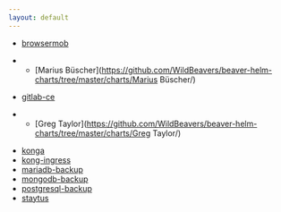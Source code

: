 ```yaml
---
layout: default
---
```


 * [browsermob](https://github.com/WildBeavers/beaver-helm-charts/tree/master/charts/browsermob/)
-  * [Marius Büscher](https://github.com/WildBeavers/beaver-helm-charts/tree/master/charts/Marius Büscher/)
 * [gitlab-ce](https://github.com/WildBeavers/beaver-helm-charts/tree/master/charts/gitlab-ce/)
-  * [Greg Taylor](https://github.com/WildBeavers/beaver-helm-charts/tree/master/charts/Greg Taylor/)
 * [konga](https://github.com/WildBeavers/beaver-helm-charts/tree/master/charts/konga/)
 * [kong-ingress](https://github.com/WildBeavers/beaver-helm-charts/tree/master/charts/kong-ingress/)
 * [mariadb-backup](https://github.com/WildBeavers/beaver-helm-charts/tree/master/charts/mariadb-backup/)
 * [mongodb-backup](https://github.com/WildBeavers/beaver-helm-charts/tree/master/charts/mongodb-backup/)
 * [postgresql-backup](https://github.com/WildBeavers/beaver-helm-charts/tree/master/charts/postgresql-backup/)
 * [staytus](https://github.com/WildBeavers/beaver-helm-charts/tree/master/charts/staytus/)
